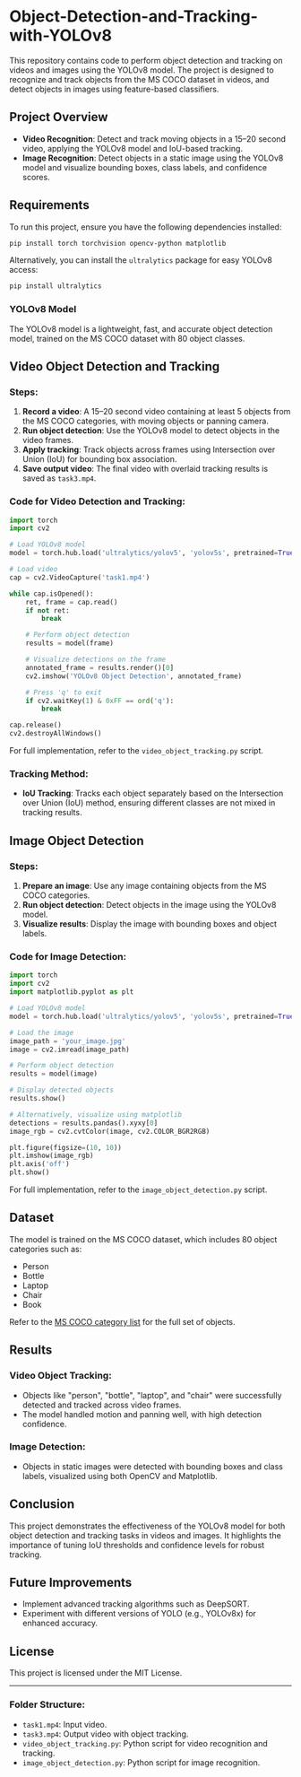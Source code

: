# Object-Detection-and-Tracking-with-YOLOv8
This repository contains code to perform object detection and tracking on videos and images using the YOLOv8 model. The project is designed to recognize and track objects from the MS COCO dataset in videos, and detect objects in images using feature-based classifiers.

## Project Overview

- **Video Recognition**: Detect and track moving objects in a 15–20 second video, applying the YOLOv8 model and IoU-based tracking.
- **Image Recognition**: Detect objects in a static image using the YOLOv8 model and visualize bounding boxes, class labels, and confidence scores.

## Requirements

To run this project, ensure you have the following dependencies installed:

```bash
pip install torch torchvision opencv-python matplotlib
```

Alternatively, you can install the `ultralytics` package for easy YOLOv8 access:

```bash
pip install ultralytics
```

### YOLOv8 Model
The YOLOv8 model is a lightweight, fast, and accurate object detection model, trained on the MS COCO dataset with 80 object classes.

## Video Object Detection and Tracking

### Steps:
1. **Record a video**: A 15–20 second video containing at least 5 objects from the MS COCO categories, with moving objects or panning camera.
2. **Run object detection**: Use the YOLOv8 model to detect objects in the video frames.
3. **Apply tracking**: Track objects across frames using Intersection over Union (IoU) for bounding box association.
4. **Save output video**: The final video with overlaid tracking results is saved as `task3.mp4`.

### Code for Video Detection and Tracking:

```python
import torch
import cv2

# Load YOLOv8 model
model = torch.hub.load('ultralytics/yolov5', 'yolov5s', pretrained=True)

# Load video
cap = cv2.VideoCapture('task1.mp4')

while cap.isOpened():
    ret, frame = cap.read()
    if not ret:
        break

    # Perform object detection
    results = model(frame)

    # Visualize detections on the frame
    annotated_frame = results.render()[0]
    cv2.imshow('YOLOv8 Object Detection', annotated_frame)

    # Press 'q' to exit
    if cv2.waitKey(1) & 0xFF == ord('q'):
        break

cap.release()
cv2.destroyAllWindows()
```

For full implementation, refer to the `video_object_tracking.py` script.

### Tracking Method:
- **IoU Tracking**: Tracks each object separately based on the Intersection over Union (IoU) method, ensuring different classes are not mixed in tracking results.

## Image Object Detection

### Steps:
1. **Prepare an image**: Use any image containing objects from the MS COCO categories.
2. **Run object detection**: Detect objects in the image using the YOLOv8 model.
3. **Visualize results**: Display the image with bounding boxes and object labels.

### Code for Image Detection:

```python
import torch
import cv2
import matplotlib.pyplot as plt

# Load YOLOv8 model
model = torch.hub.load('ultralytics/yolov5', 'yolov5s', pretrained=True)

# Load the image
image_path = 'your_image.jpg'
image = cv2.imread(image_path)

# Perform object detection
results = model(image)

# Display detected objects
results.show()

# Alternatively, visualize using matplotlib
detections = results.pandas().xyxy[0]
image_rgb = cv2.cvtColor(image, cv2.COLOR_BGR2RGB)

plt.figure(figsize=(10, 10))
plt.imshow(image_rgb)
plt.axis('off')
plt.show()
```

For full implementation, refer to the `image_object_detection.py` script.

## Dataset

The model is trained on the MS COCO dataset, which includes 80 object categories such as:
- Person
- Bottle
- Laptop
- Chair
- Book

Refer to the [MS COCO category list](https://gist.github.com/AruniRC/7b3dadd004da04c80198557db5da4bda) for the full set of objects.

## Results

### Video Object Tracking:
- Objects like "person", "bottle", "laptop", and "chair" were successfully detected and tracked across video frames.
- The model handled motion and panning well, with high detection confidence.

### Image Detection:
- Objects in static images were detected with bounding boxes and class labels, visualized using both OpenCV and Matplotlib.

## Conclusion

This project demonstrates the effectiveness of the YOLOv8 model for both object detection and tracking tasks in videos and images. It highlights the importance of tuning IoU thresholds and confidence levels for robust tracking.

## Future Improvements

- Implement advanced tracking algorithms such as DeepSORT.
- Experiment with different versions of YOLO (e.g., YOLOv8x) for enhanced accuracy.

## License

This project is licensed under the MIT License.

---

### Folder Structure:
- `task1.mp4`: Input video.
- `task3.mp4`: Output video with object tracking.
- `video_object_tracking.py`: Python script for video recognition and tracking.
- `image_object_detection.py`: Python script for image recognition.

